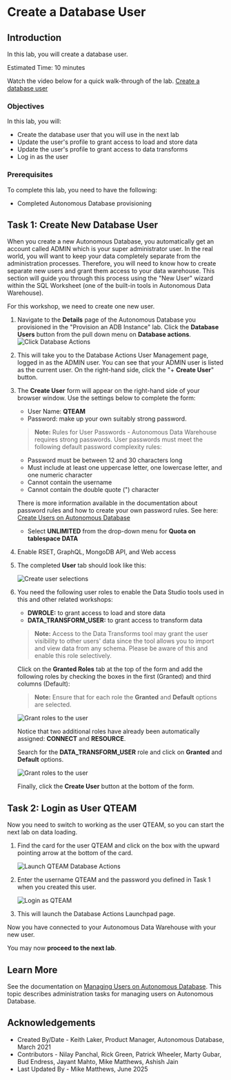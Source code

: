 ﻿
# Create a Database User

## Introduction

In this lab, you will create a database user.

Estimated Time: 10 minutes

Watch the video below for a quick walk-through of the lab.
[Create a database user](videohub:1_bqbg5sf2)


### Objectives

In this lab, you will:

- Create the database user that you will use in the next lab
- Update the user's profile to grant access to load and store data
- Update the user's profile to grant access to data transforms
- Log in as the user

### Prerequisites

To complete this lab, you need to have the following:

- Completed Autonomous Database provisioning

## Task 1: Create New Database User

When you create a new Autonomous Database, you automatically get an account called ADMIN which is your super administrator user. In the real world, you will want to keep your data completely separate from the administration processes. Therefore, you will need to know how to create separate new users and grant them access to your data warehouse. This section will guide you through this process using the "New User" wizard within the SQL Worksheet (one of the built-in tools in Autonomous Data Warehouse).

For this workshop, we need to create one new user.

1.  Navigate to the **Details** page of the Autonomous Database you provisioned in the "Provision an ADB Instance" lab. Click the **Database Users** button from the pull down menu on **Database actions**.
    ![Click Database Actions](images/click-database-actions-button.png)

2.  This will take you to the Database Actions User Management page, logged in as the ADMIN user. You can see that your ADMIN user is listed as the current user. On the right-hand side, click the "+ **Create User**" button.

3.  The **Create User** form will appear on the right-hand side of your browser window. Use the settings below to complete the form:

    - User Name: **QTEAM**
    - Password: make up your own suitably strong password.
 
    > **Note:** Rules for User Passwords - Autonomous Data Warehouse requires strong passwords. User passwords must meet the following default password complexity rules:
  
    - Password must be between 12 and 30 characters long
    - Must include at least one uppercase letter, one lowercase letter, and one numeric character
    - Cannot contain the username
    - Cannot contain the double quote (") character

    There is more information available in the documentation about password rules and how to create your own password rules. See here: [Create Users on Autonomous Database](https://docs.oracle.com/en/cloud/paas/autonomous-database/adbsa/manage-users-create.html#GUID-B5846072-995B-4B81-BDCB-AF530BC42847)
  
    - Select **UNLIMITED** from the drop-down menu for **Quota on tablespace DATA**
  
4.  Enable RSET, GraphQL, MongoDB API, and Web access
 
5.  The completed **User** tab should look like this:

    ![Create user selections](images/create-user-dialog.png)

7.  You need the following user roles to enable the Data Studio tools used in this and other related workshops:

    - **DWROLE:** to grant access to load and store data
    - **DATA\_TRANSFORM\_USER:** to grant access to transform data

    > **Note:** Access to the Data Transforms tool may grant the user visibility to other users' data since the tool allows you to import and view data from any schema. Please be aware of this and enable this role selectively.

    Click on the **Granted Roles** tab at the top of the form and add the following roles by checking the boxes in the first (Granted) and third columns (Default):

    > **Note:** Ensure that for each role the **Granted** and **Default** options are selected.
 
    ![Grant roles to the user](images/dwrole.png)

    Notice that two additional roles have already been automatically assigned: **CONNECT** and **RESOURCE**.  

    Search for the **DATA\_TRANSFORM\_USER** role and click on **Granted** and **Default** options.

    ![Grant roles to the user](images/transformsrole.png)
    
    Finally, click the **Create User** button at the bottom of the form.
    
## Task 2: Login as User QTEAM

Now you need to switch to working as the user QTEAM, so you can start the next lab on data loading.

1.  Find the card for the user QTEAM and click on the box with the upward pointing arrow at the bottom of the card.

    ![Launch QTEAM Database Actions](images/click-qteam.png)

2.  Enter the username QTEAM and the password you defined in Task 1 when you created this user.

    ![Login as QTEAM](images/qteam-login.png)

3.  This will launch the Database Actions Launchpad page.

Now you have connected to your Autonomous Data Warehouse with your new user. 

You may now **proceed to the next lab**.

## Learn More

See the documentation on [Managing Users on Autonomous Database](https://docs.oracle.com/en/cloud/paas/autonomous-database/adbsa/manage.html#GUID-AD7ACC07-AAF7-482A-8845-9C726B1BA86D). This topic describes administration tasks for managing users on Autonomous Database.

## Acknowledgements

- Created By/Date - Keith Laker, Product Manager, Autonomous Database, March 2021
- Contributors - Nilay Panchal, Rick Green, Patrick Wheeler, Marty Gubar, Bud Endress, Jayant Mahto, Mike Matthews, Ashish Jain
- Last Updated By - Mike Matthews, June 2025
